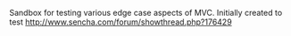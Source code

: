Sandbox for testing various edge case aspects of MVC. Initially created to test http://www.sencha.com/forum/showthread.php?176429